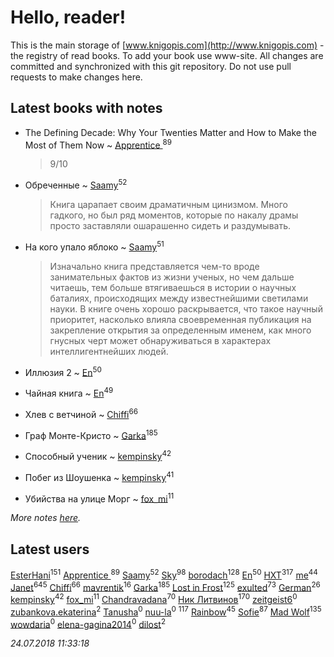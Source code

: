 # Hello, reader!
This is the main storage of [www.knigopis.com](http://www.knigopis.com) - the registry of read books.
To add your book use www-site. All changes are committed and synchronized with this git repository.
Do not use pull requests to make changes here.


## Latest books with notes
* The Defining Decade: Why Your Twenties Matter and How to Make the Most of Them Now ~ [Apprentice ](users/528/52821952-vkontakte)<sup>89</sup>
    > 9/10

* Обреченные ~ [Saamy](users/115/115226508-vkontakte)<sup>52</sup>
    > Книга царапает своим драматичным цинизмом. Много гадкого, но был ряд моментов, которые по накалу драмы просто заставляли ошарашенно сидеть и раздумывать.

* На кого упало яблоко ~ [Saamy](users/115/115226508-vkontakte)<sup>51</sup>
    > Изначально книга представляется чем-то вроде занимательных фактов из жизни ученых, но чем дальше читаешь, тем больше втягиваешься в истории о научных баталиях, происходящих между известнейшими светилами науки.
    > В книге очень хорошо раскрывается, что такое научный приоритет, насколько влияла своевременная публикация на закрепление открытия за определенным именем, как много гнусных черт может обнаруживаться в характерах интеллигентнейших людей.

* Иллюзия 2 ~ [En](users/333/333646551-vkontakte)<sup>50</sup>

* Чайная книга ~ [En](users/333/333646551-vkontakte)<sup>49</sup>

* Хлев с ветчиной ~ [Chiffi](users/105/105831994080785626680-google)<sup>66</sup>

* Граф Монте-Кристо ~ [Garka](users/115/115753719718250012620-google)<sup>185</sup>

* Способный ученик ~ [kempinsky](users/171/1717865441574584-facebook)<sup>42</sup>

* Побег из Шоушенка ~ [kempinsky](users/171/1717865441574584-facebook)<sup>41</sup>

* Убийства на улице Морг ~ [fox_mi](users/220/220022778-vkontakte)<sup>11</sup>


_More notes [here](latest_books_with_notes.md)._


## Latest users
[EsterHani](users/305/30558181-vkontakte)<sup>151</sup> 
[Apprentice ](users/528/52821952-vkontakte)<sup>89</sup> 
[Saamy](users/115/115226508-vkontakte)<sup>52</sup> 
[Sky](users/118/118049897850017649660-google)<sup>98</sup> 
[borodach](users/157/15706320-vkontakte)<sup>128</sup> 
[En](users/333/333646551-vkontakte)<sup>50</sup> 
[HXT](users/100/100002563462782-facebook)<sup>317</sup> 
[me](users/381/381417697-yandex)<sup>44</sup> 
[Janet](users/108/108113656204404967440-google)<sup>645</sup> 
[Chiffi](users/105/105831994080785626680-google)<sup>66</sup> 
[mavrentik](users/200/200666735-vkontakte)<sup>16</sup> 
[Garka](users/115/115753719718250012620-google)<sup>185</sup> 
[Lost in Frost](users/103/103293621948650602575-google)<sup>125</sup> 
[exulted](users/100/100599204551896265722-google)<sup>73</sup> 
[German](users/112/112254248549638795343-google)<sup>26</sup> 
[kempinsky](users/171/1717865441574584-facebook)<sup>42</sup> 
[fox_mi](users/220/220022778-vkontakte)<sup>11</sup> 
[Chandravadana](users/105/105866022348292919948-google)<sup>70</sup> 
[Ник Литвинов](users/241/241974816-vkontakte)<sup>170</sup> 
[zeitgeist6](users/901/90143106-vkontakte)<sup>0</sup> 
[zubankova.ekaterina](users/112/112322998-yandex)<sup>2</sup> 
[Tanusha](users/104/104321966355649455249-google)<sup>0</sup> 
[nuu-la](users/332/33225574-yandex)<sup>0</sup> 
[](users/115/115826717712507836033-google)<sup>117</sup> 
[Rainbow](users/109/109787328219839805802-google)<sup>45</sup> 
[Sofie](users/485/48568611-vkontakte)<sup>87</sup> 
[Mad Wolf](users/947/94738840-vkontakte)<sup>135</sup> 
[wowdaria](users/109/109842160654760165824-google)<sup>0</sup> 
[elena-gagina2014](users/208/208969292-yandex)<sup>0</sup> 
[dilost](users/102/10206471247373307-facebook)<sup>2</sup> 


_24.07.2018 11:33:18_
